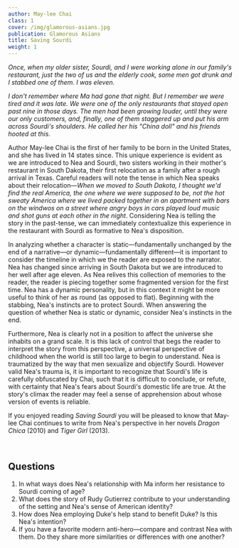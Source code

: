 ```yaml
---
author: May-lee Chai
class: 1
cover: /img/glamorous-asians.jpg
publication: Glamorous Asians
title: Saving Sourdi
weight: 1
---
```


*Once, when my older sister, Sourdi, and I were working alone in our family's restaurant, just the two of us and the elderly cook, some men got drunk and I stabbed one of them. I was eleven.* 

*I don't remember where Ma had gone that night. But I remember we were tired and it was late. We were one of the only restaurants that stayed open past nine in those days. The men had been growing louder, until they were our only customers, and, finally, one of them staggered up and put his arm across Sourdi's shoulders. He called her his "China doll" and his friends hooted at this.*

Author May-lee Chai is the first of her family to be born in the United States, and she has lived in 14 states since. This unique experience is evident as we are introduced to Nea and Sourdi, two sisters working in their mother's restaurant in South Dakota, their first relocation as a family after a rough arrival in Texas. Careful readers will note the tense in which Nea speaks about their relocation—*When we moved to South Dakota, I thought we'd find the real America, the one where we were supposed to be, not the hot sweaty America where we lived packed together in an apartment with bars on the windwos on a street where angry boys in cars played loud music and shot guns at each other in the night*. Considering Nea is telling the story in the past-tense, we can immediately contextualize this experience in the restaurant with Sourdi as formative to Nea's disposition.

In analyzing whether a character is static—fundamentally unchanged by the end of a narrative—or dynamic—fundamentally different—it is important to consider the timeline in which we the reader are exposed to the narrator. Nea has changed since arriving in South Dakota but we are introduced to her well after age eleven. As Nea relives this collection of memories to the reader, the reader is piecing together some fragmented version for the first time. Nea has a dynamic personality, but in this context it might be more useful to think of her as round (as opposed to flat). Beginning with the stabbing, Nea's instincts are to protect Sourdi. When answering the question of whether Nea is static or dynamic, consider Nea's instincts in the end.

Furthermore, Nea is clearly not in a position to affect the universe she inhabits on a grand scale. It is this lack of control that begs the reader to interpret the story from this perspective, a universal perspective of childhood when the world is still too large to begin to understand. Nea is traumatized by the way that men sexualize and objectify Sourdi. However valid Nea's trauma is, it is important to recognize that Sourdi's life is carefully obfuscated by Chai, such that it is difficult to conclude, or refute, with certainty that Nea's fears about Sourdi's domestic life are true. At the story's climax the reader may feel a sense of apprehension about whose version of events is reliable.

If you enjoyed reading *Saving Sourdi* you will be pleased to know that May-lee Chai continues to write from Nea's perspective in her novels *Dragon Chica* (2010) and *Tiger Girl* (2013).

<br>

## Questions

1. In what ways does Nea's relationship with Ma inform her resistance to Sourdi coming of age?
2. What does the story of Rudy Gutierrez contribute to your understanding of the setting and Nea's sense of American identity?
3. How does Nea employing Duke's help stand to benefit Duke? Is this Nea's intention?
4. If you have a favorite modern anti-hero—compare and contrast Nea with them. Do they share more similarities or differences with one another?